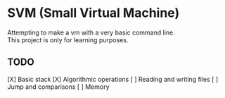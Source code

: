 # SVM (Small Virtual Machine)
Attempting to make a vm with a very basic command line.\
This project is only for learning purposes.

## TODO
[X] Basic stack
[X] Algorithmic operations
[ ] Reading and writing files
[ ] Jump and comparisons
[ ] Memory
